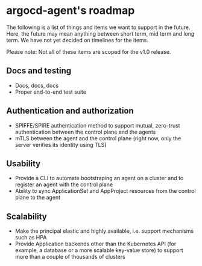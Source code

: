 # argocd-agent's roadmap

The following is a list of things and items we want to support in the future. Here, the future may mean anything between short term, mid term and long term. We have not yet decided on timelines for the items.

Please note: Not all of these items are scoped for the v1.0 release.

## Docs and testing

* Docs, docs, docs
* Proper end-to-end test suite

## Authentication and authorization

* SPIFFE/SPIRE authentication method to support mutual, zero-trust authentication between the control plane and the agents
* mTLS between the agent and the control plane (right now, only the server verifies its identity using TLS)

## Usability

* Provide a CLI to automate bootstraping an agent on a cluster and to register an agent with the control plane
* Ability to sync ApplicationSet and AppProject resources from the control plane to the agent

## Scalability

* Make the principal elastic and highly available, i.e. support mechanisms such as HPA
* Provide Application backends other than the Kubernetes API (for example, a database or a more scalable key-value store) to support more than a couple of thousands of clusters